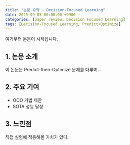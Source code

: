 ```yaml
---
title: "논문 요약 - Decision-Focused Learning"
date: 2025-09-05 00:00:00 +0900
categories: [paper review, Decision Focused Learning]
tags: [Decision-Focused Learning, Predict+Optimize]
---
```


여기부터 본문이 시작됩니다.

## 1. 논문 소개
이 논문은 Predict-then-Optimize 문제를 다루며...

## 2. 주요 기여
- OOO 기법 제안
- SOTA 성능 달성

## 3. 느낀점
직접 실험에 적용해볼 가치가 있다.
